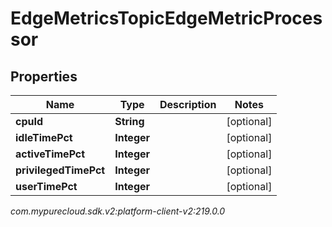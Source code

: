 # EdgeMetricsTopicEdgeMetricProcessor


## Properties

| Name | Type | Description | Notes |
| ------------ | ------------- | ------------- | ------------- |
| **cpuId** | **String** |  |  [optional] |
| **idleTimePct** | **Integer** |  |  [optional] |
| **activeTimePct** | **Integer** |  |  [optional] |
| **privilegedTimePct** | **Integer** |  |  [optional] |
| **userTimePct** | **Integer** |  |  [optional] |




_com.mypurecloud.sdk.v2:platform-client-v2:219.0.0_
